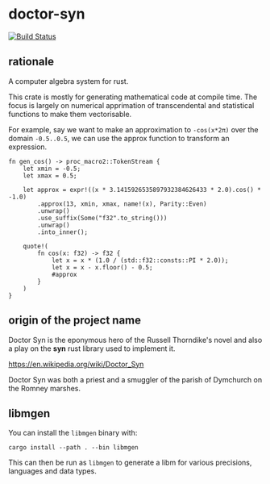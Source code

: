 # doctor-syn
[![Build Status](https://github.com/extendr/doctor-syn/workflows/CI/badge.svg)](https://github.com/extendr/doctor-syn/actions)

## rationale

A computer algebra system for rust.

This crate is mostly for generating mathematical code at compile time.
The focus is largely on numerical apprimation of transcendental and
statistical functions to make them vectorisable.

For example, say we want to make an approximation to `-cos(x*2π)` over the
domain `-0.5..0.5`, we can use the approx function to transform an expression.

```
fn gen_cos() -> proc_macro2::TokenStream {
    let xmin = -0.5;
    let xmax = 0.5;

    let approx = expr!((x * 3.1415926535897932384626433 * 2.0).cos() * -1.0)
        .approx(13, xmin, xmax, name!(x), Parity::Even)
        .unwrap()
        .use_suffix(Some("f32".to_string()))
        .unwrap()
        .into_inner();

    quote!(
        fn cos(x: f32) -> f32 {
            let x = x * (1.0 / (std::f32::consts::PI * 2.0));
            let x = x - x.floor() - 0.5;
            #approx
        }
    )
}
```

## origin of the project name

Doctor Syn is the eponymous hero of the Russell Thorndike's novel
and also a play on the **syn** rust library used to implement it.

https://en.wikipedia.org/wiki/Doctor_Syn

Doctor Syn was both a priest and a smuggler of the parish of Dymchurch
on the Romney marshes.

## libmgen

You can install the `libmgen` binary with:

```
cargo install --path . --bin libmgen
```

This can then be run as `libmgen` to generate
a libm for various precisions, languages and data types.
